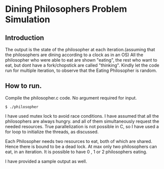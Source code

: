 # Dining Philosophers Problem Simulation


## Introduction

The output is the state of the philosopher at each iteration.(assuming that the philosophers are dining according to a clock as in an OS)
All the philosopher who were able to eat are shown "eating", the rest who want to eat, but dont have a fork/chopstick are called "thinking".
Kindly let the code run for multiple iteration, to observe that the Eating Philosopher is random.

## How to run.

Compile the philosopher.c code. No argument required for input.


	$ ./philosopher



I have used mutex lock to avoid race conditions.
I have assumed that all the philosophers are always hungry. and all of them simultaneously request the needed resources. True parallelization is not possible in C, so I have used a for loop to initialize the threads, as discussed.

Each Philosopher needs two resources to eat, both of which are shared. Hence there is bound to be a dead lock. At max only two philosophers can eat, in an iteration. It is possible to have 0 , 1 or 2 philosophers eating.

I have provided a sample output as well.